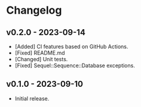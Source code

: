 # Changelog

<!--
Prefix your message with one of the following:

- [Added] for new features.
- [Changed] for changes in existing functionality.
- [Deprecated] for soon-to-be removed features.
- [Removed] for now removed features.
- [Fixed] for any bug fixes.
- [Security] in case of vulnerabilities.
-->

## v0.2.0 - 2023-09-14

- [Added] CI features based on GitHub Actions.
- [Fixed] README.md
- [Changed] Unit tests.
- [Fixed] Sequel::Sequence::Database exceptions.

## v0.1.0 - 2023-09-10

- Initial release.
